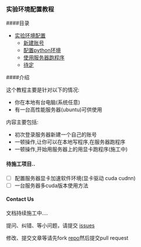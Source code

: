 
### 实验环境配置教程
####目录
* [实验环境配置](doc/page1/README.md)
    * [新建账号](doc/page1/page1-1.md)
    * [配置python环境](doc/part1/page1-2.md)
    * [使用服务器跑程序](doc/part1/page1-3.md)
    * [待定](doc/part1/page1-4.md)

####介绍

这个教程主要是针对以下的情况:
- 你在本地有台电脑(系统任意)
- 有一台高性能服务器(ubuntu)可供使用

内容主要包括:
- 初次登录服务器新建一个自己的账号
- 一顿操作,让你可以在本地写程序,在服务器跑程序
- 一顿操作,开始用服务器上的用显卡跑程序(施工中)

#### 待施工项目..
- [ ] 配置服务器显卡加速软件环境(显卡驱动 cuda cudnn)
- [ ] 一台服务器多cuda版本使用方法

#### Contact Us
文档持续施工中....

提问、纠错、等小问题，请提交 [issues](https://github.com/mingxiansen/gitbook/issues)

修改、提交文章等请先fork [repo](https://github.com/mingxiansen/gitbook)然后提交pull request
